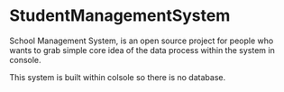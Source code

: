 # StudentManagementSystem
                  
School Management System, is an open source project for people who wants to grab simple core idea of the data process within the system in console.

This system is built within colsole so there is no database.
